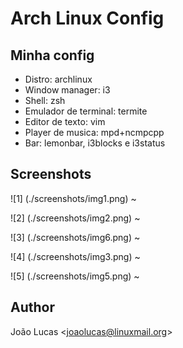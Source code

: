 # Arch Linux Config

## Minha config
* Distro: archlinux
* Window manager: i3
* Shell: zsh
* Emulador de terminal: termite
* Editor de texto: vim
* Player de musica: mpd+ncmpcpp
* Bar: lemonbar, i3blocks e i3status

## Screenshots	


![1] (./screenshots/img1.png)
~


![2] (./screenshots/img2.png)
~


![3] (./screenshots/img6.png)
~


![4] (./screenshots/img3.png)
~


![5] (./screenshots/img5.png)
~

## Author
João Lucas <<joaolucas@linuxmail.org>>
